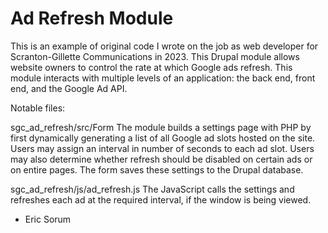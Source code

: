 # Ad Refresh Module

This is an example of original code I wrote on the job as web developer for Scranton-Gillette Communications in 2023.  This Drupal module allows website owners to control the rate at which Google ads refresh.  This module interacts with multiple levels of an application: the back end, front end, and the Google Ad API.

Notable files:

sgc_ad_refresh/src/Form
The module builds a settings page with PHP by first dynamically generating a list of all Google ad slots hosted on the site.  Users may assign an interval in number of seconds to each ad slot.  Users may also determine whether refresh should be disabled on certain ads or on entire pages.  The form saves these settings to the Drupal database.

sgc_ad_refresh/js/ad_refresh.js
The JavaScript calls the settings and refreshes each ad at the required interval, if the window is being viewed.

- Eric Sorum
